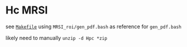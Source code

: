 # Hc MRSI 
see [`Makefile`](./Makefile)
using `MRSI_roi/gen_pdf.bash` as reference for `gen_pdf.bash`

likely need to manually `unzip -d Hpc *zip`

